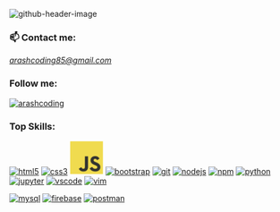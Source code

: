 ![github-header-image](https://user-images.githubusercontent.com/77899651/169727545-365870b7-2888-4a7d-9e72-5e338c62cbf8.png)
### 📫 Contact me: 
*arashcoding85@gmail.com*
### Follow me: 
<a href="https://twitter.com/arashcoding" target="blank"><img src="https://img.shields.io/twitter/follow/arashcoding?logo=twitter&style=for-the-badge" alt="arashcoding"/></a>
### Top Skills: 
<a href="https://www.w3schools.com/html/" target="_blank" rel="noreferrer"><img src="https://www.vectorlogo.zone/logos/w3_html5/w3_html5-icon.svg" alt="html5" width="60" height="60"></a> <a href="https://www.w3schools.com/css/" target="_blank" rel="noreferrer"><img src="https://www.vectorlogo.zone/logos/w3_css/w3_css-icon.svg" alt="css3" width="60" height="60"></a> <a href="https://developer.mozilla.org/en-US/docs/Web/JavaScript" target="_blank" rel="noreferrer"><img src="https://raw.githubusercontent.com/devicons/devicon/master/icons/javascript/javascript-original.svg" alt="javascript" width="60" height="60"></a> <a href="https://getbootstrap.com" target="_blank" rel="noreferrer"><img src="https://www.vectorlogo.zone/logos/getbootstrap/getbootstrap-icon.svg" alt="bootstrap" width="65" height="65"></a> <a href="https://git-scm.com/" target="_blank" rel="noreferrer"><img src="https://www.vectorlogo.zone/logos/git-scm/git-scm-icon.svg" alt="git" width="60" height="60"></a> <a href="https://nodejs.org" target="_blank" rel="noreferrer"><img src="https://www.vectorlogo.zone/logos/nodejs/nodejs-icon.svg" alt="nodejs" width="60" height="60"></a> <a href="https://www.npmjs.com" target="_blank" rel="noreferrer"><img src="https://www.vectorlogo.zone/logos/npmjs/npmjs-icon.svg" alt="npm" width="60" height="60"></a> <a href="https://www.python.org" target="_blank" rel="noreferrer"><img src="https://www.vectorlogo.zone/logos/python/python-icon.svg" alt="python" width="60" height="60"></a> <a href="https://jupyter.org/" target="_blank" rel="noreferrer"><img src="https://www.vectorlogo.zone/logos/jupyter/jupyter-icon.svg" alt="jupyter" width="60" height="60"></a>
<a href="https://code.visualstudio.com" target="_blank" rel="noreferrer"><img src="https://www.vectorlogo.zone/logos/visualstudio_code/visualstudio_code-icon.svg" alt="vscode" width="60" height="60"></a> <a href="https://www.vim.org" target="_blank" rel="noreferrer"><img src="https://www.vectorlogo.zone/logos/vim/vim-icon.svg" alt="vim" width="60" height="60"></a>

<a href="https://www.mysql.com" target="_blank" rel="noreferrer"><img src="https://www.vectorlogo.zone/logos/mysql/mysql-icon.svg" alt="mysql" width="60" height="60"></a> <a href="https://firebase.google.com" target="_blank" rel="noreferrer"><img src="https://www.vectorlogo.zone/logos/firebase/firebase-icon.svg" alt="firebase" width="60" height="60"></a>  <a href="https://www.postman.com" target="_blank" rel="noreferrer"><img src="https://www.vectorlogo.zone/logos/getpostman/getpostman-icon.svg" alt="postman" width="60" height="60"></a>




